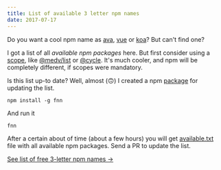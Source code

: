 ```yaml
---
title: List of available 3 letter npm names
date: 2017-07-17
---
```


Do you want a cool npm name as [ava](https://www.npmjs.com/package/ava), [vue](https://www.npmjs.com/package/vue) or [koa](https://www.npmjs.com/package/koa)?
But can't find one?

I got a list of all _available npm packages_ here. But first consider using a [scope](https://docs.npmjs.com/misc/scope),
like [@medv/list](https://www.npmjs.com/package/@medv/list) or [@cycle](https://github.com/cyclejs/cyclejs).
It's much cooler, and npm will be completely different, if scopes were mandatory.

Is this list up-to date? Well, almost (🙃) I created a npm [package](https://github.com/antonmedv/find-npm-name) for updating the list.

```
npm install -g fnn
```

And run it

```
fnn
```

After a certain about of time (about a few hours) you will get [available.txt](https://github.com/antonmedv/find-npm-name/blob/master/available.txt)
file with all available npm packages. Send a PR to update the list.

[See list of free 3-letter npm names →](all/)